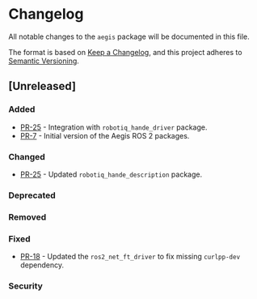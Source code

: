 # Changelog

All notable changes to the `aegis` package will be documented in this file.

The format is based on [Keep a Changelog](https://keepachangelog.com/en/1.1.0/),
and this project adheres to [Semantic Versioning](https://semver.org/spec/v2.0.0.html).

## [Unreleased]

### Added

* [PR-25](https://github.com/AGH-CEAI/aegis_ros/pull/25) - Integration with `robotiq_hande_driver` package.
* [PR-7](https://github.com/AGH-CEAI/aegis_ros/pull/7) - Initial version of the Aegis ROS 2 packages.

### Changed

* [PR-25](https://github.com/AGH-CEAI/aegis_ros/pull/25) - Updated `robotiq_hande_description` package.

### Deprecated

### Removed

### Fixed

* [PR-18](https://github.com/AGH-CEAI/aegis_ros/pull/18) - Updated the `ros2_net_ft_driver` to fix missing `curlpp-dev` dependency.

### Security
